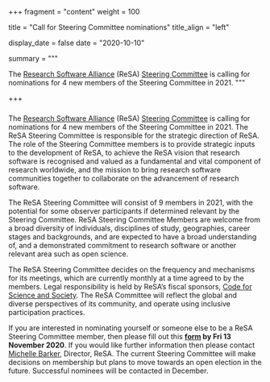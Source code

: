 +++
fragment = "content"
weight = 100

title = "Call for Steering Committee nominations"
title_align = "left"

display_date = false
date = "2020-10-10"

summary = """

The [Research Software Alliance](https://www.researchsoft.org/) (ReSA) [Steering Committee](https://www.researchsoft.org/people/) is calling for nominations for 4 new members of the Steering Committee in 2021.
"""

+++

### 

The [Research Software Alliance](https://www.researchsoft.org/) (ReSA) [Steering Committee](https://www.researchsoft.org/people/) is calling for nominations for 4 new members of the Steering Committee in 2021.
The ReSA Steering Committee is responsible for the strategic direction of ReSA. The role of the Steering Committee members is to provide strategic inputs to the development of ReSA, to achieve the ReSA vision that research software is recognised and valued as a fundamental and vital component of research worldwide, and the mission to bring research software communities together to collaborate on the advancement of research software.

The ReSA Steering Committee will consist of 9 members in 2021, with the potential for some observer participants if determined relevant by the Steering Committee. ReSA Steering Committee Members are welcome from a broad diversity of individuals, disciplines of study, geographies, career stages and backgrounds, and are expected to have a broad understanding of, and a demonstrated commitment to research software or another relevant area such as open science.  

The ReSA Steering Committee decides on the frequency and mechanisms for its meetings, which are currently monthly at a time agreed to by the members. Legal responsibility is held by ReSA’s fiscal sponsors, [Code for Science and Society](https://codeforscience.org/). The ReSA Committee will reflect the global and diverse perspectives of its community, and operate using inclusive participation practices. 

If you are interested in nominating yourself or someone else to be a ReSA Steering Committee member, then please fill out this **[form](https://docs.google.com/forms/d/e/1FAIpQLSfLhl_Vmtdd9Vuzb0Cf3_sry3F1OORpETIpWWwriHpIajJQhQ/viewform?vc=0&c=0&w=1&flr=0) by Fri 13 November 2020**. If you would like further information then please contact [Michelle Barker](mailto:michelle@researchsoft.org), Director, ReSA. The current Steering Committee will make decisions on membership but plans to move towards an open election in the future. Successful nominees will be contacted in December.
